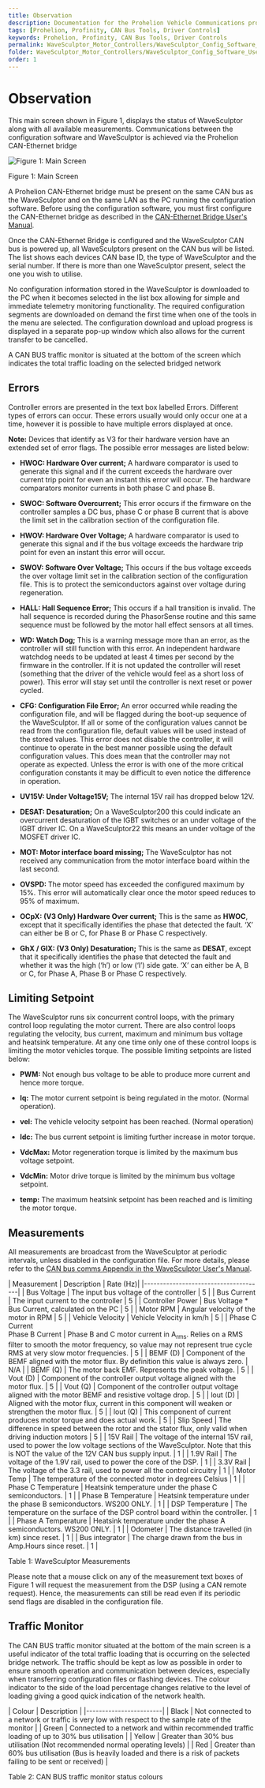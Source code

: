 ```yaml
---
title: Observation
description: Documentation for the Prohelion Vehicle Communications protocol
tags: [Prohelion, Profinity, CAN Bus Tools, Driver Controls]
keywords: Prohelion, Profinity, CAN Bus Tools, Driver Controls
permalink: WaveSculptor_Motor_Controllers/WaveSculptor_Config_Software_User_Manual/Observation.html
folder: WaveSculptor_Motor_Controllers/WaveSculptor_Config_Software_User_Manual
order: 1
---
```


# Observation

This main screen shown in Figure 1, displays the status of WaveSculptor along with all available measurements.  Communications between the configuration software and WaveSculptor is achieved via the Prohelion CAN-Ethernet bridge

![Figure 1: Main Screen]({{site.dox.baseurl}}/images/WaveSculptor_config_software_user_manual/observation.png)

Figure 1: Main Screen

A Prohelion CAN-Ethernet bridge must be present on the same CAN bus as the WaveSculptor and on the same LAN as the PC running the configuration software. Before using the configuration software, you must first configure the CAN-Ethernet bridge as described in the [CAN-Ethernet Bridge User's Manual](http://localhost:4000/CAN_Bus_To_Ethernet_Bridge/CAN-Ethernet_Bridge_User_Manual/Overview.html).

Once the CAN-Ethernet Bridge is configured and the WaveSculptor CAN bus is powered up, all WaveSculptors present on the CAN bus will be listed. The list shows each devices CAN base ID, the type of WaveSculptor and the serial number. If there is more than one WaveSculptor present, select the one you wish to utilise.

No configuration information stored in the WaveSculptor is downloaded to the PC when it becomes selected in the list box allowing for simple and immediate telemetry monitoring functionality. The required configuration segments are downloaded on demand the first time when one of the tools in the menu are selected. The configuration download and upload progress is displayed in a separate pop-up window which also allows for the current transfer to be cancelled.

A CAN BUS traffic monitor is situated at the bottom of the screen which indicates the total traffic loading on the selected bridged network

## Errors

Controller errors are presented in the text box labelled Errors. Different types of errors can occur. These errors usually would only occur one at a time, however it is possible to have multiple errors displayed at once.

<strong>Note:</strong> Devices that identify as V3 for their hardware version have an extended set of error flags. The possible error messages are listed below:

*   <strong>HWOC: Hardware Over current;</strong> A hardware comparator is used to generate this signal and if the current exceeds the hardware over current trip point for even an instant this error will occur. The hardware comparators monitor currents in both phase C and phase B.

*   <strong>SWOC: Software Overcurrent;</strong> This error occurs if the firmware on the controller samples a DC bus, phase C or phase B current that is above the limit set in the calibration section of the configuration file.

*   <strong>HWOV: Hardware Over Voltage;</strong> A hardware comparator is used to generate this signal and if the bus voltage exceeds the hardware trip point for even an instant this error will occur.

*   <strong>SWOV: Software Over Voltage;</strong> This occurs if the bus voltage exceeds the over voltage limit set in the calibration section of the configuration file. This is to protect the semiconductors against over voltage during regeneration.

*   <strong>HALL: Hall Sequence Error;</strong> This occurs if a hall transition is invalid. The hall sequence is recorded during the PhasorSense routine and this same sequence must be followed by the motor hall effect sensors at all times.

*   <strong>WD: Watch Dog;</strong> This is a warning message more than an error, as the controller will still function with this error. An independent hardware watchdog needs to be updated at least 4 times per second by the firmware in the controller. If it is not updated the controller will reset (something that the driver of the vehicle would feel as a short loss of power). This error will stay set until the controller is next reset or power cycled.

*   <strong>CFG: Configuration File Error;</strong> An error occurred while reading the configuration file, and will be flagged during the boot-up sequence of the WaveSculptor. If all or some of the configuration values cannot be read from the configuration file, default values will be used instead of the stored values. This error does not disable the controller, it will continue to operate in the best manner possible using the default configuration values. This does mean that the controller may not operate as expected. Unless the error is with one of the more critical configuration constants it may be difficult to even notice the difference in operation.

*   <strong>UV15V: Under Voltage15V;</strong> The internal 15V rail has dropped below 12V.

*   <strong>DESAT: Desaturation;</strong> On a WaveSculptor200 this could indicate an overcurrent desaturation of the IGBT switches or an under voltage of the IGBT driver IC. On a WaveSculptor22 this means an under voltage of the MOSFET driver IC.

*   <strong>MOT: Motor interface board missing;</strong> The WaveSculptor has not received any communication from the motor interface board within the last second.

*   <strong>OVSPD: </strong>The motor speed has exceeded the configured maximum by 15%. This error will automatically clear once the motor speed reduces to 95% of maximum.

*   <strong>OCpX: (V3 Only) Hardware Over current;</strong> This is the same as <strong>HWOC</strong>, except that it specifically identifies the phase that detected the fault. ‘X’ can either be B or C, for Phase B or Phase C respectively.

*   <strong>GhX / GlX: (V3 Only) Desaturation;</strong> This is the same as <strong>DESAT</strong>, except that it specifically identifies the phase that detected the fault and whether it was the high (‘h’) or low (‘l’) side gate. ‘X’ can either be A, B or C, for Phase A, Phase B or Phase C respectively.

## Limiting Setpoint

The WaveSculptor runs six concurrent control loops, with the primary control loop regulating the motor current. There are also control loops regulating the velocity, bus current, maximum and minimum bus voltage and heatsink temperature. At any one time only one of these control loops is limiting the motor vehicles torque. The possible limiting setpoints are listed below:

*   <strong>PWM:</strong> Not enough bus voltage to be able to produce more current and hence more torque.

*   <strong>Iq:</strong> The motor current setpoint is being regulated in the motor. (Normal operation).

*   <strong>vel:</strong> The vehicle velocity setpoint has been reached. (Normal operation)

*   <strong>Idc:</strong> The bus current setpoint is limiting further increase in motor torque.

*   <strong>VdcMax:</strong> Motor regeneration torque is limited by the maximum bus voltage setpoint.

*   <strong>VdcMin:</strong> Motor drive torque is limited by the minimum bus voltage setpoint.

*   <strong>temp:</strong> The maximum heatsink setpoint has been reached and is limiting the motor torque.

## Measurements

All measurements are broadcast from the WaveSculptor at periodic intervals, unless disabled in the configuration file.  For more details, please refer to the [CAN bus comms Appendix in the WaveSculptor User's Manual](http://localhost:4000/WaveSculptor_Motor_Controllers/WaveSculptor22_User_Manual/Appendix_C.html).

| Measurement | Description | Rate (Hz)|
|--------------------------------------|
| Bus Voltage | The input bus voltage of the controller | 5 |
| Bus Current | The input current to the controller | 5 |
| Controller Power | Bus Voltage * Bus Current, calculated on the PC | 5 |
| Motor RPM | Angular velocity of the motor in RPM | 5 |
| Vehicle Velocity | Vehicle Velocity in km/h | 5 |
| Phase C Current<br>Phase B Current | Phase B and C motor current in A<sub>rms</sub>. Relies on a RMS filter to smooth the motor frequency, so value may not represent true cycle RMS at very slow motor frequencies. | 5 |
| BEMF (D) | Component of the BEMF aligned with the motor flux. By definition this value is always zero. | N/A |
| BEMF (Q) | The motor back EMF. Represents the peak voltage. | 5 |
| Vout (D) | Component of the controller output voltage aligned with the motor flux. | 5 |
| Vout (Q) | Component of the controller output voltage aligned with the motor BEMF and resistive voltage drop. | 5 |
| lout (D) | Aligned with the motor flux, current in this component will weaken or strengthen the motor flux. | 5 |
| lout (Q) | This component of current produces motor torque and does actual work. | 5 |
| Slip Speed | The difference in speed between the rotor and the stator flux, only valid when driving induction motors | 5 |
| 15V Rail | The voltage of the internal 15V rail, used to power the low voltage sections of the WaveSculptor.  Note that this is NOT the value of the 12V CAN bus supply input. | 1 |
| 1.9V Rail | The voltage of the 1.9V rail, used to power the core of the DSP. | 1 |
| 3.3V Rail | The voltage of the 3.3 rail, used to power all the control circuitry | 1 |
| Motor Temp | The temperature of the connected motor in degrees Celsius | 1 |
| Phase C Temperature | Heatsink temperature under the phase C semiconductors. | 1 |
| Phase B Temperature | Heatsink temperature under the phase B semiconductors. WS200 ONLY. | 1 |
| DSP Temperature | The temperature on the surface of the DSP control board within the controller. | 1 |
| Phase A Temperature | Heatsink temperature under the phase A semiconductors. WS200 ONLY. | 1 |
| Odometer | The distance travelled (in km) since reset. | 1 |
| Bus integrator | The charge drawn from the bus in Amp.Hours since reset. | 1 |

Table 1: WaveSculptor Measurements

Please note that a mouse click on any of the measurement text boxes of Figure 1 will request the measurement from the DSP (using a CAN remote request). Hence, the measurements can still be read even if its periodic send flags are disabled in the configuration file.

## Traffic Monitor 

The CAN BUS traffic monitor situated at the bottom of the main screen is a useful indicator of the total traffic loading that is occurring on the selected bridge network. The traffic should be kept as low as possible in order to ensure smooth operation and communication between devices, especially when transferring configuration files or flashing devices. The colour indicator to the side of the load percentage changes relative to the level of loading giving a good quick indication of the network health.

| Colour | Description |
|------------------------|
| Black | Not connected to a network or traffic is very low with respect to the sample rate of the monitor |
| Green | Connected to a network and within recommended traffic loading of up to 30% bus utilisation |
| Yellow | Greater than 30% bus utilisation (Not recommended normal operating levels) |
| Red | Greater than 60% bus utilisation (Bus is heavily loaded and there is a risk of packets failing to be sent or received) |

Table 2: CAN BUS traffic monitor status colours



